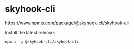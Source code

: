 # skyhook-cli
https://www.npmjs.com/package/@skyhook-cli/skyhook-cli

Install the latest release:
```bash
npm i -g @skyhook-cli/skyhook-cli
```
